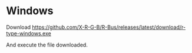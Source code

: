 # Windows

Download <https://github.com/X-R-G-B/R-Bus/releases/latest/download/r-type-windows.exe>

And execute the file downloaded.
